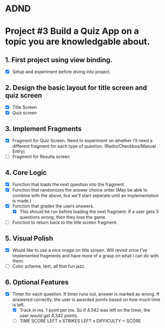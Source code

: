 # ADND
Project #3 Build a Quiz App on a topic you are knowledgable about.
=======
## 1.  First project using view binding.
- [x] Setup and experiment before diving into project.
## 2. Design the basic layout for title screen and quiz screen
- [x] Title Screen
- [x] Quiz screen
## 3. Implement Fragments
- [x] Fragment for Quiz Screen.  Need to experiment on whether  I'll need a different fragment for each type of question. (Radio/Checkbox/Manual Entry)
- [ ] Fragment for Results screen
## 4. Core Logic
- [x] Function that loads the next question into the fragment.
- [x] Function that randomizes the answer choice order (May be able to combine with the above, but we'll start seperate until an implementation is made.)
- [x] Function that grades the users answers.
  - [x] This should be run before loading the next fragment.  If a user gets 3 questions wrong, then they lose the game.
- [ ] Function to return back to the title screen fragment.
## 5. Visual Polish
- [x] Would like to use a nice image on title screen. Will revisit once I've implemented fragments and have more of a grasp on what I can do with them.
- [ ] Color scheme, text, all that fun jazz.
## 6. Optional Features
- [x] Timer for each question.  If timer runs out, answer is marked as wrong. If answered correctly, the user is awarded points based on how much time is left.
  - [x] Track in ms.  1 point per ms.  So if 4.342 was left on the timer, the user would get 4,342 points.
  - [ ] TIME SCORE LEFT x STRIKES LEFT x DIFFICULTY = SCORE
